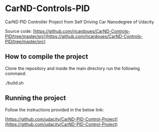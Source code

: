# CarND-Controls-PID
CarND PID Controller Project from Self Driving Car Nanodegree of Udacity 

Source code: [https://github.com/ricardoues/CarND-Controls-PID/tree/master/src](https://github.com/ricardoues/CarND-Controls-PID/tree/master/src)

## How to compile the project
Clone the repository and inside the main directory run the following command:

./build.sh 

## Running the project 
Follow the instructions provided in the below link: 

[https://github.com/udacity/CarND-PID-Control-Project](https://github.com/udacity/CarND-PID-Control-Project)



